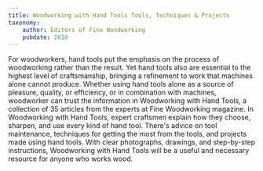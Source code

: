 ```yaml
---
title: Woodworking with Hand Tools Tools, Techniques & Projects
taxonomy:
	author: Editors of Fine Woodworking
	pubdate: 2018
---
```

For woodworkers, hand tools put the emphasis on the process of woodworking rather than the result. Yet hand tools also are essential to the highest level of craftsmanship, bringing a refinement to work that machines alone cannot produce. Whether using hand tools alone as a source of pleasure, quality, or efficiency, or in combination with machines, woodworker can trust the information in Woodworking with Hand Tools, a collection of 35 articles from the experts at Fine Woodworking magazine. In Woodworking with Hand Tools, expert craftsmen explain how they choose, sharpen, and use every kind of hand tool. There's advice on tool maintenance, techniques for getting the most from the tools, and projects made using hand tools. With clear photographs, drawings, and step-by-step instructions, Woodworking with Hand Tools will be a useful and necessary resource for anyone who works wood.